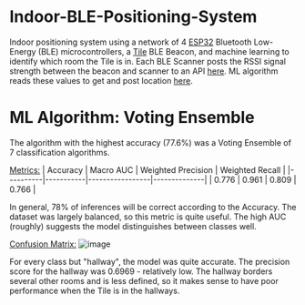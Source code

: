 # Indoor-BLE-Positioning-System
Indoor positioning system using a network of 4 [ESP32](https://www.amazon.com/ESP32-WROOM-32-Development-ESP-32S-Bluetooth-Arduino/dp/B084KWNMM4) Bluetooth Low-Energy (BLE) microcontrollers, a [Tile](https://www.thetileapp.com/en-us/) BLE Beacon, and machine learning to identify which room the Tile is in. Each BLE Scanner posts the RSSI signal strength between the beacon and scanner to an API [here](https://ble-network-api.azurewebsites.net/). ML algorithm reads these values to get and post location [here](https://ble-network-location.azurewebsites.net/).

# ML Algorithm: Voting Ensemble
The algorithm with the highest accuracy (77.6%) was a Voting Ensemble of 7 classification algorithms. 

<ins>Metrics:</ins>
| Accuracy | Macro AUC | Weighted Precision | Weighted Recall | 
|----------|-----------|-----------------|--------------|
| 0.776    | 0.961     | 0.809           | 0.766        | 

In general, 78% of inferences will be correct according to the Accuracy. The dataset was largely balanced, so this metric is quite useful. The high AUC (roughly) suggests the model distinguishes between classes well.

<ins>Confusion Matrix:</ins>
![image](https://user-images.githubusercontent.com/23445218/123035006-761ffa00-d39f-11eb-9ca4-461388f0333c.png)

For every class but "hallway", the model was quite accurate. The precision score for the hallway was 0.6969 - relatively low. The hallway borders several other rooms and is less defined, so it makes sense to have poor performance when the Tile is in the hallways.

